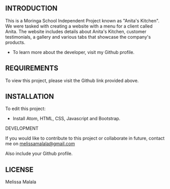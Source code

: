 INTRODUCTION
------------

This is a Moringa School Independent Project known as "Anita's Kitchen". We were tasked with creating a website with a menu for a client called Anita. The website includes details about Anita's Kitchen, customer testimonials, a gallery and various tabs that showcase the company's products.
 * To learn more about the developer, visit my Github profile.

REQUIREMENTS
------------

To view this project, please visit the Github link provided above.

INSTALLATION
------------
 To edit this project:
 * Install Atom, HTML, CSS, Javascript and Bootstrap.

DEVELOPMENT

If you would like to contribute to this project or collaborate in future, contact me on melissamalala@gmail.com

Also include your Github profile.

LICENSE
------------
 Melissa Malala
